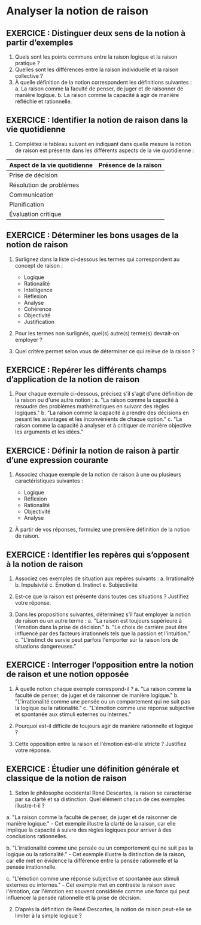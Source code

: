 # Analyser la notion de raison

## EXERCICE : Distinguer deux sens de la notion à partir d’exemples
1. Quels sont les points communs entre la raison logique et la raison pratique ?
2. Quelles sont les différences entre la raison individuelle et la raison collective ?
3. À quelle définition de la notion correspondent les définitions suivantes :
   a. La raison comme la faculté de penser, de juger et de raisonner de manière logique.
   b. La raison comme la capacité à agir de manière réfléchie et rationnelle.

## EXERCICE : Identifier la notion de raison dans la vie quotidienne
1. Complétez le tableau suivant en indiquant dans quelle mesure la notion de raison est présente dans les différents aspects de la vie quotidienne :

| Aspect de la vie quotidienne | Présence de la raison |
|-----------------------------|----------------------|
| Prise de décision           |                      |
| Résolution de problèmes     |                      |
| Communication                |                      |
| Planification               |                      |
| Évaluation critique         |                      |

## EXERCICE : Déterminer les bons usages de la notion de raison
1. Surlignez dans la liste ci-dessous les termes qui correspondent au concept de raison :
   - Logique
   - Rationalité
   - Intelligence
   - Réflexion
   - Analyse
   - Cohérence
   - Objectivité
   - Justification

2. Pour les termes non surlignés, quel(s) autre(s) terme(s) devrait-on employer ?

3. Quel critère permet selon vous de déterminer ce qui relève de la raison ?

## EXERCICE : Repérer les différents champs d’application de la notion de raison
1. Pour chaque exemple ci-dessous, précisez s'il s'agit d'une définition de la raison ou d'une autre notion :
   a. "La raison comme la capacité à résoudre des problèmes mathématiques en suivant des règles logiques."
   b. "La raison comme la capacité à prendre des décisions en pesant les avantages et les inconvénients de chaque option."
   c. "La raison comme la capacité à analyser et à critiquer de manière objective les arguments et les idées."

## EXERCICE : Définir la notion de raison à partir d’une expression courante
1. Associez chaque exemple de la notion de raison à une ou plusieurs caractéristiques suivantes :
   - Logique
   - Réflexion
   - Rationalité
   - Objectivité
   - Analyse

2. À partir de vos réponses, formulez une première définition de la notion de raison.

## EXERCICE : Identifier les repères qui s’opposent à la notion de raison
1. Associez ces exemples de situation aux repères suivants :
   a. Irrationalité
   b. Impulsivité
   c. Émotion
   d. Instinct
   e. Subjectivité

2. Est-ce que la raison est présente dans toutes ces situations ? Justifiez votre réponse.

3. Dans les propositions suivantes, déterminez s'il faut employer la notion de raison ou un autre terme :
   a. "La raison est toujours supérieure à l'émotion dans la prise de décision."
   b. "Le choix de carrière peut être influencé par des facteurs irrationnels tels que la passion et l'intuition."
   c. "L'instinct de survie peut parfois l'emporter sur la raison lors de situations dangereuses."

## EXERCICE : Interroger l’opposition entre la notion de raison et une notion opposée
1. À quelle notion chaque exemple correspond-il ?
   a. "La raison comme la faculté de penser, de juger et de raisonner de manière logique."
   b. "L'irrationalité comme une pensée ou un comportement qui ne suit pas la logique ou la rationalité."
   c. "L'émotion comme une réponse subjective et spontanée aux stimuli externes ou internes."

2. Pourquoi est-il difficile de toujours agir de manière rationnelle et logique ?

3. Cette opposition entre la raison et l'émotion est-elle stricte ? Justifiez votre réponse.

## EXERCICE : Étudier une définition générale et classique de la notion de raison
1. Selon le philosophe occidental René Descartes, la raison se caractérise par sa clarté et sa distinction. Quel élément chacun de ces exemples illustre-t-il ?

a. "La raison comme la faculté de penser, de juger et de raisonner de manière logique." - Cet exemple illustre la clarté de la raison, car elle implique la capacité à suivre des règles logiques pour arriver à des conclusions rationnelles.

b. "L'irrationalité comme une pensée ou un comportement qui ne suit pas la logique ou la rationalité." - Cet exemple illustre la distinction de la raison, car elle met en évidence la différence entre la pensée rationnelle et la pensée irrationnelle.

c. "L'émotion comme une réponse subjective et spontanée aux stimuli externes ou internes." - Cet exemple met en contraste la raison avec l'émotion, car l'émotion est souvent considérée comme une force qui peut influencer la pensée rationnelle et la prise de décision.

2. D’après la définition de René Descartes, la notion de raison peut-elle se limiter à la simple logique ?
